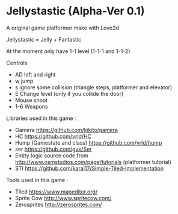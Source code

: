 # Jellystastic (Alpha-Ver 0.1)

A original game platformer make with Love2d

Jellystastic = Jelly + Fantastic

At the moment only have 1-1 level (1-1-1 and 1-1-2)

Controls

- AD left and right
- w jump
- s ignore some collision (triangle steps, platformer and elevator)
- E Change level (only if you collide the door)
- Mouse shoot
- 1-6 Weapons

Libraries used in this game :

* Gamera https://github.com/kikito/gamera
* HC https://github.com/vrld/HC
* Hump (Gamestate and class) https://github.com/vrld/hump
* ser https://github.com/gvx/Ser
* Entity logic source code from http://www.osmstudios.com/page/tutorials (platformer tutorial)
* STI https://github.com/karai17/Simple-Tiled-Implementation

Tools used in this game :

* Tiled https://www.mapeditor.org/
* Sprite Cow http://www.spritecow.com/
* Zerosprites http://zerosprites.com/

